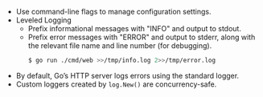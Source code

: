 - Use command-line flags to manage configuration settings.
- Leveled Logging
  - Prefix informational messages with "INFO" and output to stdout.
  - Prefix error messages with "ERROR" and output to stderr, along with the relevant file name and line number (for debugging).
    ```bash
    $ go run ./cmd/web >>/tmp/info.log 2>>/tmp/error.log
    ```
- By default, Go’s HTTP server logs errors using the standard logger.
- Custom loggers created by `log.New()` are concurrency-safe.

